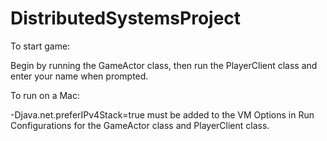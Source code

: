 # DistributedSystemsProject


To start game:

Begin by running the GameActor class, then run the PlayerClient 
class and enter your name when prompted.

To run on a Mac:

-Djava.net.preferIPv4Stack=true  must be added to the VM Options in 
Run Configurations for the GameActor class and PlayerClient class.